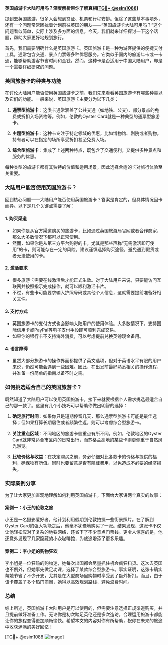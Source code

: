 **英国旅游卡大陆可用吗？深度解析带你了解真相[[TG💪+ @esim1088](https://t.me/s/esim1088)]**

提到去英国旅游，很多人会想到签证、机票和行程安排。但除了这些基本事项外，还有一个问题常常困扰着计划前往英国的朋友——“英国旅游卡大陆可用吗？”这个问题看似简单，实际上涉及多方面的信息。今天，我们就来详细探讨一下这个话题，帮助大家更好地规划旅行。

首先，我们需要明确什么是英国旅游卡。英国旅游卡是一种为游客提供的便捷支付工具，通常包含交通、景点门票等多种优惠服务。它类似于国内的旅游年卡或一卡通，能够帮助游客节省时间和金钱。然而，这种卡是否适用于中国大陆用户，却是一个需要仔细研究的问题。

### 英国旅游卡的种类与功能

在讨论大陆用户能否使用英国旅游卡之前，我们先来看看英国旅游卡有哪些种类以及它们的功能。一般来说，英国旅游卡主要分为以下几类：

1. **通票型旅游卡**：这类卡通常涵盖了公共交通（如地铁、公交）、部分景点的免费或折扣入场资格等。例如，伦敦的Oyster Card就是一种典型的通票型旅游卡。
   
2. **主题型旅游卡**：这种卡专注于特定领域的优惠，比如博物馆、剧院或者购物。持有者可以在指定的场所享受折扣甚至免费入场。

3. **综合型旅游卡**：集成了上述两种特点，既包含了交通便利，又提供多种景点和服务的优惠。

每种类型的旅游卡都有其独特的价值和适用场景，因此选择合适的卡对旅行体验至关重要。

### 大陆用户能否使用英国旅游卡？

回到核心问题——大陆用户能否使用英国旅游卡？答案是肯定的，但具体情况因卡而异。以下是几个关键点需要了解：

#### 1. **购买渠道**
   - 如果你是从官方渠道购买的旅游卡，比如通过英国旅游局官网或者合作商家，那么大多数情况下都可以正常使用。
   - 然而，如果你是从第三方平台购得的卡，尤其是那些声称“无需激活即可使用”的卡，则可能存在一定的风险。建议谨慎选择购买途径，避免遇到假货或者无法使用的卡。

#### 2. **激活要求**
   - 很多旅游卡需要在线激活后才能正式生效。对于大陆用户来说，只要能访问互联网并按照指示完成操作，就可以顺利激活卡片。
   - 不过，有些卡可能要求输入护照号码或其他个人信息，这就需要提前准备好相关文件。

#### 3. **支付方式**
   - 英国旅游卡的支付方式也会影响大陆用户的使用体验。大多数情况下，支持国际信用卡或PayPal等电子支付手段即可顺利完成交易。
   - 如果你的银行卡不支持海外消费，可以考虑提前兑换英镑现金备用。

#### 4. **语言障碍**
   - 虽然大部分旅游卡的操作界面都提供了英文选项，但对于英语水平有限的用户来说，仍然可能会遇到一些困难。因此，在出发前最好熟悉相关的操作流程，并准备一份简单的指南以备不时之需。

### 如何挑选适合自己的英国旅游卡？

既然知道了大陆用户可以使用英国旅游卡，接下来就要根据个人需求挑选最适合自己的那一款了。这里有几个小技巧可以帮助你做出明智的选择：

1. **确定旅行时间**：如果你只是短期停留几天，那么通票型旅游卡可能是最佳选择；但如果打算长期居住或者频繁往返，则可以考虑综合型旅游卡。
   
2. **关注重点区域**：不同地区的旅游卡侧重点有所不同。例如，伦敦地区的Oyster Card就非常适合市区内的日常出行，而苏格兰高地的某些卡则更侧重于自然风光游览。

3. **比较价格与收益**：在决定购买之前，务必仔细对比各款卡的价格与提供的福利，确保物有所值。同时也要留意是否有隐藏费用，以免造成不必要的经济损失。

### 实际案例分享

为了让大家更加直观地理解如何利用英国旅游卡，下面给大家讲两个真实的故事：

#### 案例一：小王的伦敦之旅
小王是一名摄影爱好者，他计划利用假期到伦敦拍摄一些街景照片。在了解到Oyster Card的强大功能之后，他毫不犹豫地购买了一张。结果发现，这张卡不仅让他轻松应对了复杂的地铁网络，还省下了不少景点门票钱。更令人惊喜的是，他还意外发现了几家隐藏的小众咖啡馆，为旅途增添了更多乐趣。

#### 案例二：李小姐的购物狂欢
李小姐是一位狂热的购物迷，她每次出国都会尽量抓住机会疯狂扫货。这次去英国也不例外，但她事先做足功课，选择了某款综合型旅游卡。事实证明，这张卡确实帮她节省了不少开支，尤其是在大型商场里购物时享受到了额外折扣。而且，由于该卡覆盖了多个热门商圈，她得以高效规划路线，避免浪费时间。

### 总结

综上所述，英国旅游卡大陆用户是可以使用的，但需要注意选择正规渠道购买，并且提前做好准备工作。无论你是初次踏足英伦还是多次造访，合理运用旅游卡都能让你的旅程变得更加顺畅愉快。希望本文的内容对你有所帮助，祝你在未来的旅途中收获满满的美好回忆！

[[TG💪+ @esim1088](https://t.me/s/esim1088) ![Image](https://i.postimg.cc/4NQfJmqS/Snipaste-2025-05-13-00-14-12.png)]